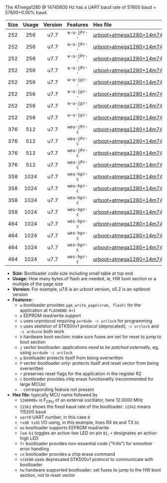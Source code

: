 The ATmega1280 @ 14745600 Hz has a UART baud rate of 57600 baud = 57600+0.00% baud.

|Size|Usage|Version|Features|Hex file|
|:-:|:-:|:-:|:-:|:--|
|252|256|u7.7|`w-u-jPr--`|[urboot+atmega1280+14m7456x+++57k6_uart0_rxe0_txe1_led+b7.hex](https://raw.githubusercontent.com/stefanrueger/urboot.hex/main/cores/megacore/atmega1280/external_oscillator/fcpu+14m7456_Hz/br+++57k6_bps/urboot+atmega1280+14m7456x+++57k6_uart0_rxe0_txe1_led+b7.hex)|
|252|256|u7.7|`w-u-jPr--`|[urboot+atmega1280+14m7456x+++57k6_uart1_rxd2_txd3_led+b7.hex](https://raw.githubusercontent.com/stefanrueger/urboot.hex/main/cores/megacore/atmega1280/external_oscillator/fcpu+14m7456_Hz/br+++57k6_bps/urboot+atmega1280+14m7456x+++57k6_uart1_rxd2_txd3_led+b7.hex)|
|252|256|u7.7|`w-u-jPr--`|[urboot+atmega1280+14m7456x+++57k6_uart2_rxh0_txh1_led+b7.hex](https://raw.githubusercontent.com/stefanrueger/urboot.hex/main/cores/megacore/atmega1280/external_oscillator/fcpu+14m7456_Hz/br+++57k6_bps/urboot+atmega1280+14m7456x+++57k6_uart2_rxh0_txh1_led+b7.hex)|
|252|256|u7.7|`w-u-jPr--`|[urboot+atmega1280+14m7456x+++57k6_uart3_rxj0_txj1_led+b7.hex](https://raw.githubusercontent.com/stefanrueger/urboot.hex/main/cores/megacore/atmega1280/external_oscillator/fcpu+14m7456_Hz/br+++57k6_bps/urboot+atmega1280+14m7456x+++57k6_uart3_rxj0_txj1_led+b7.hex)|
|252|256|u7.7|`w-u-jpr--`|[urboot+atmega1280+14m7456x+++57k6_uart0_rxe0_txe1_led+b7_fr.hex](https://raw.githubusercontent.com/stefanrueger/urboot.hex/main/cores/megacore/atmega1280/external_oscillator/fcpu+14m7456_Hz/br+++57k6_bps/urboot+atmega1280+14m7456x+++57k6_uart0_rxe0_txe1_led+b7_fr.hex)|
|252|256|u7.7|`w-u-jpr--`|[urboot+atmega1280+14m7456x+++57k6_uart1_rxd2_txd3_led+b7_fr.hex](https://raw.githubusercontent.com/stefanrueger/urboot.hex/main/cores/megacore/atmega1280/external_oscillator/fcpu+14m7456_Hz/br+++57k6_bps/urboot+atmega1280+14m7456x+++57k6_uart1_rxd2_txd3_led+b7_fr.hex)|
|252|256|u7.7|`w-u-jpr--`|[urboot+atmega1280+14m7456x+++57k6_uart2_rxh0_txh1_led+b7_fr.hex](https://raw.githubusercontent.com/stefanrueger/urboot.hex/main/cores/megacore/atmega1280/external_oscillator/fcpu+14m7456_Hz/br+++57k6_bps/urboot+atmega1280+14m7456x+++57k6_uart2_rxh0_txh1_led+b7_fr.hex)|
|252|256|u7.7|`w-u-jpr--`|[urboot+atmega1280+14m7456x+++57k6_uart3_rxj0_txj1_led+b7_fr.hex](https://raw.githubusercontent.com/stefanrueger/urboot.hex/main/cores/megacore/atmega1280/external_oscillator/fcpu+14m7456_Hz/br+++57k6_bps/urboot+atmega1280+14m7456x+++57k6_uart3_rxj0_txj1_led+b7_fr.hex)|
|376|512|u7.7|`weu-jPr-c`|[urboot+atmega1280+14m7456x+++57k6_uart0_rxe0_txe1_ee_led+b7_fr_ce.hex](https://raw.githubusercontent.com/stefanrueger/urboot.hex/main/cores/megacore/atmega1280/external_oscillator/fcpu+14m7456_Hz/br+++57k6_bps/urboot+atmega1280+14m7456x+++57k6_uart0_rxe0_txe1_ee_led+b7_fr_ce.hex)|
|376|512|u7.7|`weu-jPr-c`|[urboot+atmega1280+14m7456x+++57k6_uart1_rxd2_txd3_ee_led+b7_fr_ce.hex](https://raw.githubusercontent.com/stefanrueger/urboot.hex/main/cores/megacore/atmega1280/external_oscillator/fcpu+14m7456_Hz/br+++57k6_bps/urboot+atmega1280+14m7456x+++57k6_uart1_rxd2_txd3_ee_led+b7_fr_ce.hex)|
|376|512|u7.7|`weu-jPr-c`|[urboot+atmega1280+14m7456x+++57k6_uart2_rxh0_txh1_ee_led+b7_fr_ce.hex](https://raw.githubusercontent.com/stefanrueger/urboot.hex/main/cores/megacore/atmega1280/external_oscillator/fcpu+14m7456_Hz/br+++57k6_bps/urboot+atmega1280+14m7456x+++57k6_uart2_rxh0_txh1_ee_led+b7_fr_ce.hex)|
|376|512|u7.7|`weu-jPr-c`|[urboot+atmega1280+14m7456x+++57k6_uart3_rxj0_txj1_ee_led+b7_fr_ce.hex](https://raw.githubusercontent.com/stefanrueger/urboot.hex/main/cores/megacore/atmega1280/external_oscillator/fcpu+14m7456_Hz/br+++57k6_bps/urboot+atmega1280+14m7456x+++57k6_uart3_rxj0_txj1_ee_led+b7_fr_ce.hex)|
|358|1024|u7.7|`weu-hpr-c`|[urboot+atmega1280+14m7456x+++57k6_uart0_rxe0_txe1_ee_led+b7_fr_ce_hw.hex](https://raw.githubusercontent.com/stefanrueger/urboot.hex/main/cores/megacore/atmega1280/external_oscillator/fcpu+14m7456_Hz/br+++57k6_bps/urboot+atmega1280+14m7456x+++57k6_uart0_rxe0_txe1_ee_led+b7_fr_ce_hw.hex)|
|358|1024|u7.7|`weu-hpr-c`|[urboot+atmega1280+14m7456x+++57k6_uart1_rxd2_txd3_ee_led+b7_fr_ce_hw.hex](https://raw.githubusercontent.com/stefanrueger/urboot.hex/main/cores/megacore/atmega1280/external_oscillator/fcpu+14m7456_Hz/br+++57k6_bps/urboot+atmega1280+14m7456x+++57k6_uart1_rxd2_txd3_ee_led+b7_fr_ce_hw.hex)|
|358|1024|u7.7|`weu-hpr-c`|[urboot+atmega1280+14m7456x+++57k6_uart2_rxh0_txh1_ee_led+b7_fr_ce_hw.hex](https://raw.githubusercontent.com/stefanrueger/urboot.hex/main/cores/megacore/atmega1280/external_oscillator/fcpu+14m7456_Hz/br+++57k6_bps/urboot+atmega1280+14m7456x+++57k6_uart2_rxh0_txh1_ee_led+b7_fr_ce_hw.hex)|
|358|1024|u7.7|`weu-hpr-c`|[urboot+atmega1280+14m7456x+++57k6_uart3_rxj0_txj1_ee_led+b7_fr_ce_hw.hex](https://raw.githubusercontent.com/stefanrueger/urboot.hex/main/cores/megacore/atmega1280/external_oscillator/fcpu+14m7456_Hz/br+++57k6_bps/urboot+atmega1280+14m7456x+++57k6_uart3_rxj0_txj1_ee_led+b7_fr_ce_hw.hex)|
|464|1024|u7.7|`wes-hpr-c`|[urboot+atmega1280+14m7456x+++57k6_uart0_rxe0_txe1_ee_led+b7_fr_ce_stk500_hw.hex](https://raw.githubusercontent.com/stefanrueger/urboot.hex/main/cores/megacore/atmega1280/external_oscillator/fcpu+14m7456_Hz/br+++57k6_bps/urboot+atmega1280+14m7456x+++57k6_uart0_rxe0_txe1_ee_led+b7_fr_ce_stk500_hw.hex)|
|464|1024|u7.7|`wes-hpr-c`|[urboot+atmega1280+14m7456x+++57k6_uart1_rxd2_txd3_ee_led+b7_fr_ce_stk500_hw.hex](https://raw.githubusercontent.com/stefanrueger/urboot.hex/main/cores/megacore/atmega1280/external_oscillator/fcpu+14m7456_Hz/br+++57k6_bps/urboot+atmega1280+14m7456x+++57k6_uart1_rxd2_txd3_ee_led+b7_fr_ce_stk500_hw.hex)|
|464|1024|u7.7|`wes-hpr-c`|[urboot+atmega1280+14m7456x+++57k6_uart2_rxh0_txh1_ee_led+b7_fr_ce_stk500_hw.hex](https://raw.githubusercontent.com/stefanrueger/urboot.hex/main/cores/megacore/atmega1280/external_oscillator/fcpu+14m7456_Hz/br+++57k6_bps/urboot+atmega1280+14m7456x+++57k6_uart2_rxh0_txh1_ee_led+b7_fr_ce_stk500_hw.hex)|
|464|1024|u7.7|`wes-hpr-c`|[urboot+atmega1280+14m7456x+++57k6_uart3_rxj0_txj1_ee_led+b7_fr_ce_stk500_hw.hex](https://raw.githubusercontent.com/stefanrueger/urboot.hex/main/cores/megacore/atmega1280/external_oscillator/fcpu+14m7456_Hz/br+++57k6_bps/urboot+atmega1280+14m7456x+++57k6_uart3_rxj0_txj1_ee_led+b7_fr_ce_stk500_hw.hex)|

- **Size:** Bootloader code size including small table at top end
- **Usage:** How many bytes of flash are needed, ie, HW boot section or a multiple of the page size
- **Version:** For example, u7.6 is an urboot version, o5.2 is an optiboot version
- **Features:**
  + `w` bootloader provides `pgm_write_page(sram, flash)` for the application at `FLASHEND-4+1`
  + `e` EEPROM read/write support
  + `u` uses urprotocol requiring `avrdude -c urclock` for programming
  + `s` uses skeleton of STK500v1 protocol (deprecated); `-c urclock` and `-c arduino` both work
  + `h` hardware boot section: make sure fuses are set for reset to jump to boot section
  + `j` vector bootloader: applications *need to be patched externally*, eg, using `avrdude -c urclock`
  + `p` bootloader protects itself from being overwritten
  + `P` vector bootloader only: protects itself and reset vector from being overwritten
  + `r` preserves reset flags for the application in the register R2
  + `c` bootloader provides chip erase functionality (recommended for large MCUs)
  + `-` corresponding feature not present
- **Hex file:** typically MCU name followed by
  + `12m0000x` is F<sub>CPU</sub> of an external oscillator, here 12.0000 MHz
  + `115k2` shows the fixed baud rate of the bootloader: `115k2` means 115200 baud
  + `uart0` UART number, in this case `0`
  + `rxd0 txd1` I/O using, in this example, lines RX `D0` and TX `D1`
  + `ee` bootloader supports EEPROM read/write
  + `led-b1` toggles an active-low LED on pin `B1`, `+` designates an active-high LED
  + `fr` bootloader provides non-essential code ("frills") for smoother error handling
  + `ce` bootloader provides a chip erase command
  + `stk500` uses deprecated STK500v1 protocol to communicate with bootloader
  + `hw` hardware supported bootloader: set fuses to jump to the HW boot section, not to reset vector

